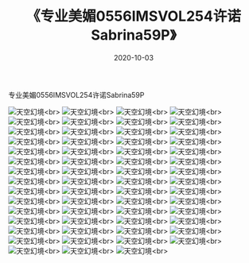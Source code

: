 ﻿---
layout: post
title: 《专业美媚0556IMSVOL254许诺Sabrina59P》
date: 2020-10-03
img: http://photo.orgx.cf/性感/2020/专业美媚0556IMSVOL254许诺Sabrina59P/000.jpg
tags: [美女,性感,泳衣]
---

专业美媚0556IMSVOL254许诺Sabrina59P



![天空幻境](http://photo.orgx.cf/性感/2020/专业美媚0556IMSVOL254许诺Sabrina59P/001.jpg''天空幻境'')<br>
![天空幻境](http://photo.orgx.cf/性感/2020/专业美媚0556IMSVOL254许诺Sabrina59P/002.jpg''天空幻境'')<br>
![天空幻境](http://photo.orgx.cf/性感/2020/专业美媚0556IMSVOL254许诺Sabrina59P/003.jpg''天空幻境'')<br>
![天空幻境](http://photo.orgx.cf/性感/2020/专业美媚0556IMSVOL254许诺Sabrina59P/004.jpg''天空幻境'')<br>
![天空幻境](http://photo.orgx.cf/性感/2020/专业美媚0556IMSVOL254许诺Sabrina59P/005.jpg''天空幻境'')<br>
![天空幻境](http://photo.orgx.cf/性感/2020/专业美媚0556IMSVOL254许诺Sabrina59P/006.jpg''天空幻境'')<br>
![天空幻境](http://photo.orgx.cf/性感/2020/专业美媚0556IMSVOL254许诺Sabrina59P/007.jpg''天空幻境'')<br>
![天空幻境](http://photo.orgx.cf/性感/2020/专业美媚0556IMSVOL254许诺Sabrina59P/008.jpg''天空幻境'')<br>
![天空幻境](http://photo.orgx.cf/性感/2020/专业美媚0556IMSVOL254许诺Sabrina59P/009.jpg''天空幻境'')<br>
![天空幻境](http://photo.orgx.cf/性感/2020/专业美媚0556IMSVOL254许诺Sabrina59P/010.jpg''天空幻境'')<br>
![天空幻境](http://photo.orgx.cf/性感/2020/专业美媚0556IMSVOL254许诺Sabrina59P/011.jpg''天空幻境'')<br>
![天空幻境](http://photo.orgx.cf/性感/2020/专业美媚0556IMSVOL254许诺Sabrina59P/012.jpg''天空幻境'')<br>
![天空幻境](http://photo.orgx.cf/性感/2020/专业美媚0556IMSVOL254许诺Sabrina59P/013.jpg''天空幻境'')<br>
![天空幻境](http://photo.orgx.cf/性感/2020/专业美媚0556IMSVOL254许诺Sabrina59P/014.jpg''天空幻境'')<br>
![天空幻境](http://photo.orgx.cf/性感/2020/专业美媚0556IMSVOL254许诺Sabrina59P/015.jpg''天空幻境'')<br>
![天空幻境](http://photo.orgx.cf/性感/2020/专业美媚0556IMSVOL254许诺Sabrina59P/016.jpg''天空幻境'')<br>
![天空幻境](http://photo.orgx.cf/性感/2020/专业美媚0556IMSVOL254许诺Sabrina59P/017.jpg''天空幻境'')<br>
![天空幻境](http://photo.orgx.cf/性感/2020/专业美媚0556IMSVOL254许诺Sabrina59P/018.jpg''天空幻境'')<br>
![天空幻境](http://photo.orgx.cf/性感/2020/专业美媚0556IMSVOL254许诺Sabrina59P/019.jpg''天空幻境'')<br>
![天空幻境](http://photo.orgx.cf/性感/2020/专业美媚0556IMSVOL254许诺Sabrina59P/020.jpg''天空幻境'')<br>
![天空幻境](http://photo.orgx.cf/性感/2020/专业美媚0556IMSVOL254许诺Sabrina59P/021.jpg''天空幻境'')<br>
![天空幻境](http://photo.orgx.cf/性感/2020/专业美媚0556IMSVOL254许诺Sabrina59P/022.jpg''天空幻境'')<br>
![天空幻境](http://photo.orgx.cf/性感/2020/专业美媚0556IMSVOL254许诺Sabrina59P/023.jpg''天空幻境'')<br>
![天空幻境](http://photo.orgx.cf/性感/2020/专业美媚0556IMSVOL254许诺Sabrina59P/024.jpg''天空幻境'')<br>
![天空幻境](http://photo.orgx.cf/性感/2020/专业美媚0556IMSVOL254许诺Sabrina59P/025.jpg''天空幻境'')<br>
![天空幻境](http://photo.orgx.cf/性感/2020/专业美媚0556IMSVOL254许诺Sabrina59P/026.jpg''天空幻境'')<br>
![天空幻境](http://photo.orgx.cf/性感/2020/专业美媚0556IMSVOL254许诺Sabrina59P/027.jpg''天空幻境'')<br>
![天空幻境](http://photo.orgx.cf/性感/2020/专业美媚0556IMSVOL254许诺Sabrina59P/028.jpg''天空幻境'')<br>
![天空幻境](http://photo.orgx.cf/性感/2020/专业美媚0556IMSVOL254许诺Sabrina59P/029.jpg''天空幻境'')<br>
![天空幻境](http://photo.orgx.cf/性感/2020/专业美媚0556IMSVOL254许诺Sabrina59P/030.jpg''天空幻境'')<br>
![天空幻境](http://photo.orgx.cf/性感/2020/专业美媚0556IMSVOL254许诺Sabrina59P/031.jpg''天空幻境'')<br>
![天空幻境](http://photo.orgx.cf/性感/2020/专业美媚0556IMSVOL254许诺Sabrina59P/032.jpg''天空幻境'')<br>
![天空幻境](http://photo.orgx.cf/性感/2020/专业美媚0556IMSVOL254许诺Sabrina59P/033.jpg''天空幻境'')<br>
![天空幻境](http://photo.orgx.cf/性感/2020/专业美媚0556IMSVOL254许诺Sabrina59P/034.jpg''天空幻境'')<br>
![天空幻境](http://photo.orgx.cf/性感/2020/专业美媚0556IMSVOL254许诺Sabrina59P/035.jpg''天空幻境'')<br>
![天空幻境](http://photo.orgx.cf/性感/2020/专业美媚0556IMSVOL254许诺Sabrina59P/036.jpg''天空幻境'')<br>
![天空幻境](http://photo.orgx.cf/性感/2020/专业美媚0556IMSVOL254许诺Sabrina59P/037.jpg''天空幻境'')<br>
![天空幻境](http://photo.orgx.cf/性感/2020/专业美媚0556IMSVOL254许诺Sabrina59P/038.jpg''天空幻境'')<br>
![天空幻境](http://photo.orgx.cf/性感/2020/专业美媚0556IMSVOL254许诺Sabrina59P/039.jpg''天空幻境'')<br>
![天空幻境](http://photo.orgx.cf/性感/2020/专业美媚0556IMSVOL254许诺Sabrina59P/040.jpg''天空幻境'')<br>
![天空幻境](http://photo.orgx.cf/性感/2020/专业美媚0556IMSVOL254许诺Sabrina59P/041.jpg''天空幻境'')<br>
![天空幻境](http://photo.orgx.cf/性感/2020/专业美媚0556IMSVOL254许诺Sabrina59P/042.jpg''天空幻境'')<br>
![天空幻境](http://photo.orgx.cf/性感/2020/专业美媚0556IMSVOL254许诺Sabrina59P/043.jpg''天空幻境'')<br>
![天空幻境](http://photo.orgx.cf/性感/2020/专业美媚0556IMSVOL254许诺Sabrina59P/044.jpg''天空幻境'')<br>
![天空幻境](http://photo.orgx.cf/性感/2020/专业美媚0556IMSVOL254许诺Sabrina59P/045.jpg''天空幻境'')<br>
![天空幻境](http://photo.orgx.cf/性感/2020/专业美媚0556IMSVOL254许诺Sabrina59P/046.jpg''天空幻境'')<br>
![天空幻境](http://photo.orgx.cf/性感/2020/专业美媚0556IMSVOL254许诺Sabrina59P/047.jpg''天空幻境'')<br>
![天空幻境](http://photo.orgx.cf/性感/2020/专业美媚0556IMSVOL254许诺Sabrina59P/048.jpg''天空幻境'')<br>
![天空幻境](http://photo.orgx.cf/性感/2020/专业美媚0556IMSVOL254许诺Sabrina59P/049.jpg''天空幻境'')<br>
![天空幻境](http://photo.orgx.cf/性感/2020/专业美媚0556IMSVOL254许诺Sabrina59P/050.jpg''天空幻境'')<br>
![天空幻境](http://photo.orgx.cf/性感/2020/专业美媚0556IMSVOL254许诺Sabrina59P/051.jpg''天空幻境'')<br>
![天空幻境](http://photo.orgx.cf/性感/2020/专业美媚0556IMSVOL254许诺Sabrina59P/052.jpg''天空幻境'')<br>
![天空幻境](http://photo.orgx.cf/性感/2020/专业美媚0556IMSVOL254许诺Sabrina59P/053.jpg''天空幻境'')<br>
![天空幻境](http://photo.orgx.cf/性感/2020/专业美媚0556IMSVOL254许诺Sabrina59P/054.jpg''天空幻境'')<br>
![天空幻境](http://photo.orgx.cf/性感/2020/专业美媚0556IMSVOL254许诺Sabrina59P/055.jpg''天空幻境'')<br>
![天空幻境](http://photo.orgx.cf/性感/2020/专业美媚0556IMSVOL254许诺Sabrina59P/056.jpg''天空幻境'')<br>
![天空幻境](http://photo.orgx.cf/性感/2020/专业美媚0556IMSVOL254许诺Sabrina59P/057.jpg''天空幻境'')<br>
![天空幻境](http://photo.orgx.cf/性感/2020/专业美媚0556IMSVOL254许诺Sabrina59P/058.jpg''天空幻境'')<br>
![天空幻境](http://photo.orgx.cf/性感/2020/专业美媚0556IMSVOL254许诺Sabrina59P/059.jpg''天空幻境'')<br>